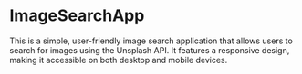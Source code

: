 # ImageSearchApp
This is a simple, user-friendly image search application that allows users to search for images using the Unsplash API. It features a responsive design, making it accessible on both desktop and mobile devices.
